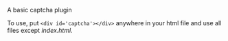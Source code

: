 A basic captcha plugin

To use, put <code>&lt;div id='captcha'&gt;&lt;/div&gt;</code> anywhere in your html file and use all files except _index.html_.
